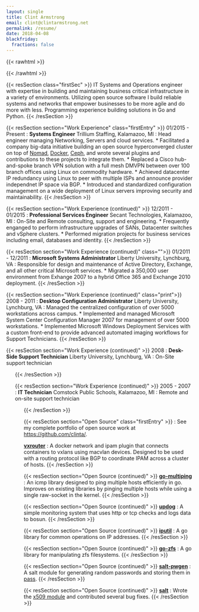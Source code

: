 ```yaml
---
layout: single
title: Clint Armstrong
email: clint@clintarmstrong.net
permalink: /resume/
date: 2018-04-08
blackfriday:
  fractions: false
---
```


{{< rawhtml >}}
<style>
.title {
    display: none;
}
@page {
  @top-left {
    content: element(heading);
  }
}

p.heading {
  position: running(heading);
}
</style>
{{< /rawhtml >}}

{{< resSection class="firstSec" >}}
IT Systems and Operations engineer with expertise in building and maintaining
business critical infrastructure in a variety of environments. Utilizing open
source software I build reliable systems and networks that empower businesses to
be more agile and do more with less. Programming experience building solutions
in Go and Python.
{{< /resSection >}}

{{< resSection section="Work Experience" class="firstEntry" >}}
01/2015 - Present
:    **Systems Engineer** Trillium Staffing, Kalamazoo, MI
:    Head engineer managing Networking, Servers and cloud services.
     * Facilitated a company big-data initiative building an open source
         hyperconverged cluster on top of [Nomad](https://www.nomadproject.io/),
         [Docker](https://www.docker.com/), [Ceph](https://ceph.com/), and wrote
         several plugins and contributions to these projects to integrate them.
     * Replaced a Cisco hub-and-spoke branch VPN solution with a full mesh DMVPN
         between over 100 branch offices using Linux on commodity hardware.
     * Achieved datacenter IP redundancy using Linux to peer with multiple ISPs
         and announce provider independnet IP space via BGP.
     * Introduced and standardized configuration management on a wide deployment
         of Linux servers improving security and maintainability.
{{< /resSection >}}

{{< resSection section="Work Experience (continued)" >}}
12/2011 - 01/2015
:    **Professional Services Engineer** Secant Technologies, Kalamazoo, MI
:    On-Site and Remote consulting, support and engineering.
     * Frequently enganged to perform infrastructure upgrades of SANs,
         Datacenter switches and vSphere clusters.
     * Performed migration projects for business services including email,
         databases and identity.
{{< /resSection >}}

{{< resSection section="Work Experience (continued)" class="">}}
01/2011 - 12/2011
:    **Microsoft Systems Administrator** Liberty University, Lynchburg, VA
:    Responsible for design and maintenance of Active Directory, Exchange,
     and all other critical Microsoft services.
     * Migrated a 350,000 user environment from Exhange 2007 to a hybrid
       Office 365 and Exchange 2010 deployment.
{{< /resSection >}}

{{< resSection section="Work Experience (continued)" class="print">}}
2008 - 2011
:    **Desktop Configuration Administrator** Liberty University, Lynchburg, VA
:    Managed the centralized configuration of over 5000 workstations across
     campus.
     * Implemented and managed Microsoft System Center Configuration Manager
       2007 for management of over 5000 workstations.
     * Implemented Microsoft Windows Deployment Services with a custom front-end
       to provide advanced automated imaging workflows for Support Technicians.
{{< /resSection >}}


{{< resSection section="Work Experience (continued)" >}}
2008
:    **Desk-Side Support Technician** Liberty University, Lynchburg, VA
:    On-Site support technician
<ul/>
{{< /resSection >}}

{{< resSection section="Work Experience (continued)" >}}
2005 - 2007
:    **IT Technician** Comstock Public Schools, Kalamazoo, MI
:    Remote and on-site support technician
<ul/>
{{< /resSection >}}

{{< resSection section="Open Source" class="firstEntry" >}}
:    See my complete portfolio of open source work at https://github.com/clinta/.

**[vxrouter](https://github.com/TrilliumIT/vxrouter)**
:    A docker network and ipam plugin that connects containers to vxlans using
     macvlan devices. Designed to be used with a routing protocol like BGP to
     coordinate IPAM across a cluster of hosts.
{{< /resSection >}}

{{< resSection section="Open Source (continued)" >}}
**[go-multiping](https://github.com/TrilliumIT/go-multiping)**
:    An icmp library designed to ping multiple hosts efficiently in go.
     Improves on existing libraries by pinging multiple hosts while using a single
     raw-socket in the kernel.
{{< /resSection >}}

{{< resSection section="Open Source (continued)" >}}
**[updog](https://github.com/TrilliumIT/updog)**
:    A simple monitoring system that uses http or tcp checks and logs data to
     bosun.
{{< /resSection >}}

{{< resSection section="Open Source (continued)" >}}
**[iputil](https://github.com/TrilliumIT/iputil)**
:    A go library for common operations on IP addresses.
{{< /resSection >}}

{{< resSection section="Open Source (continued)" >}}
**[go-zfs](https://github.com/clinta/go-zfs)**
:    A go library for manipulating zfs filesystems.
{{< /resSection >}}

{{< resSection section="Open Source (continued)" >}}
**[salt-pwgen](https://github.com/clinta/salt-pwgen)**
:    A salt module for generating random passwords and storing them in
     [pass](https://www.passwordstore.org/).
{{< /resSection >}}

{{< resSection section="Open Source (continued)" >}}
**[salt](https://github.com/saltstack/salt/pulls?q=is%3Apr+author%3Aclinta)**
:    Wrote the [x509 module](https://docs.saltstack.com/en/latest/ref/states/all/salt.states.x509.html) and contributed several bug fixes.
{{< /resSection >}}
